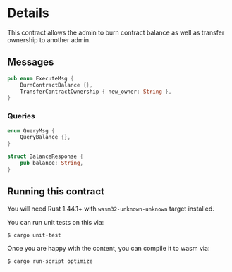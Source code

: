 # Details

This contract allows the admin to burn contract balance as well as transfer ownership to another admin.

## Messages

```rust
pub enum ExecuteMsg {
    BurnContractBalance {},
    TransferContractOwnership { new_owner: String },
}
```

### Queries

```rust
enum QueryMsg {
    QueryBalance {},
}

struct BalanceResponse {
    pub balance: String,
}
```

## Running this contract

You will need Rust 1.44.1+ with `wasm32-unknown-unknown` target installed.

You can run unit tests on this via:

`$ cargo unit-test`

Once you are happy with the content, you can compile it to wasm via:

`$ cargo run-script optimize`